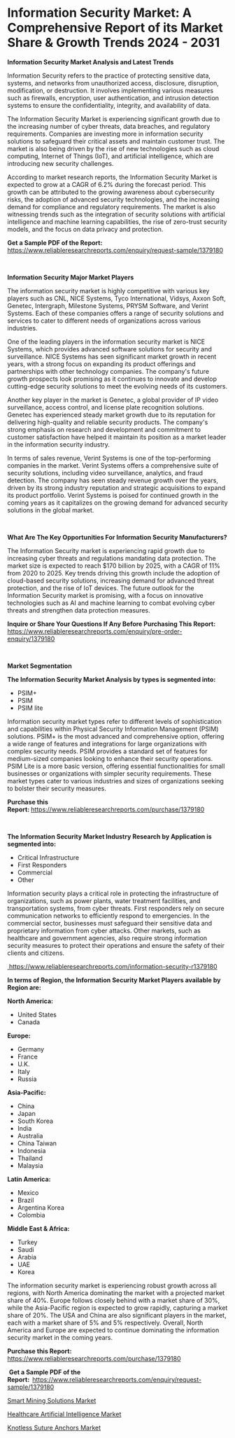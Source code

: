 <p><h1>Information Security Market: A Comprehensive Report of its Market Share & Growth Trends 2024 - 2031</h1></p><p><strong>Information Security Market Analysis and Latest Trends</strong></p>
<p><p>Information Security refers to the practice of protecting sensitive data, systems, and networks from unauthorized access, disclosure, disruption, modification, or destruction. It involves implementing various measures such as firewalls, encryption, user authentication, and intrusion detection systems to ensure the confidentiality, integrity, and availability of data.</p><p>The Information Security Market is experiencing significant growth due to the increasing number of cyber threats, data breaches, and regulatory requirements. Companies are investing more in information security solutions to safeguard their critical assets and maintain customer trust. The market is also being driven by the rise of new technologies such as cloud computing, Internet of Things (IoT), and artificial intelligence, which are introducing new security challenges.</p><p>According to market research reports, the Information Security Market is expected to grow at a CAGR of 6.2% during the forecast period. This growth can be attributed to the growing awareness about cybersecurity risks, the adoption of advanced security technologies, and the increasing demand for compliance and regulatory requirements. The market is also witnessing trends such as the integration of security solutions with artificial intelligence and machine learning capabilities, the rise of zero-trust security models, and the focus on data privacy and protection.</p></p>
<p><strong>Get a Sample PDF of the Report:&nbsp;</strong> <a href="https://www.reliableresearchreports.com/enquiry/request-sample/1379180">https://www.reliableresearchreports.com/enquiry/request-sample/1379180</a></p>
<p>&nbsp;</p>
<p><strong>Information Security Major Market Players</strong></p>
<p><p>The information security market is highly competitive with various key players such as CNL, NICE Systems, Tyco International, Vidsys, Axxon Soft, Genetec, Intergraph, Milestone Systems, PRYSM Software, and Verint Systems. Each of these companies offers a range of security solutions and services to cater to different needs of organizations across various industries.</p><p>One of the leading players in the information security market is NICE Systems, which provides advanced software solutions for security and surveillance. NICE Systems has seen significant market growth in recent years, with a strong focus on expanding its product offerings and partnerships with other technology companies. The company's future growth prospects look promising as it continues to innovate and develop cutting-edge security solutions to meet the evolving needs of its customers.</p><p>Another key player in the market is Genetec, a global provider of IP video surveillance, access control, and license plate recognition solutions. Genetec has experienced steady market growth due to its reputation for delivering high-quality and reliable security products. The company's strong emphasis on research and development and commitment to customer satisfaction have helped it maintain its position as a market leader in the information security industry.</p><p>In terms of sales revenue, Verint Systems is one of the top-performing companies in the market. Verint Systems offers a comprehensive suite of security solutions, including video surveillance, analytics, and fraud detection. The company has seen steady revenue growth over the years, driven by its strong industry reputation and strategic acquisitions to expand its product portfolio. Verint Systems is poised for continued growth in the coming years as it capitalizes on the growing demand for advanced security solutions in the global market.</p></p>
<p>&nbsp;</p>
<p><strong>What Are The Key Opportunities For Information Security Manufacturers?</strong></p>
<p><p>The Information Security market is experiencing rapid growth due to increasing cyber threats and regulations mandating data protection. The market size is expected to reach $170 billion by 2025, with a CAGR of 11% from 2020 to 2025. Key trends driving this growth include the adoption of cloud-based security solutions, increasing demand for advanced threat protection, and the rise of IoT devices. The future outlook for the Information Security market is promising, with a focus on innovative technologies such as AI and machine learning to combat evolving cyber threats and strengthen data protection measures.</p></p>
<p><strong>Inquire or Share Your Questions If Any Before Purchasing This Report:</strong> <a href="https://www.reliableresearchreports.com/enquiry/pre-order-enquiry/1379180">https://www.reliableresearchreports.com/enquiry/pre-order-enquiry/1379180</a></p>
<p>&nbsp;</p>
<p><strong>Market Segmentation</strong></p>
<p><strong>The Information Security Market Analysis by types is segmented into:</strong></p>
<p><ul><li>PSIM+</li><li>PSIM</li><li>PSIM lite</li></ul></p>
<p><p>Information security market types refer to different levels of sophistication and capabilities within Physical Security Information Management (PSIM) solutions. PSIM+ is the most advanced and comprehensive option, offering a wide range of features and integrations for large organizations with complex security needs. PSIM provides a standard set of features for medium-sized companies looking to enhance their security operations. PSIM Lite is a more basic version, offering essential functionalities for small businesses or organizations with simpler security requirements. These market types cater to various industries and sizes of organizations seeking to bolster their security measures.</p></p>
<p><strong>Purchase this Report:&nbsp;</strong><a href="https://www.reliableresearchreports.com/purchase/1379180">https://www.reliableresearchreports.com/purchase/1379180</a></p>
<p>&nbsp;</p>
<p><strong>The Information Security Market Industry Research by Application is segmented into:</strong></p>
<p><ul><li>Critical Infrastructure</li><li>First Responders</li><li>Commercial</li><li>Other</li></ul></p>
<p><p>Information security plays a critical role in protecting the infrastructure of organizations, such as power plants, water treatment facilities, and transportation systems, from cyber threats. First responders rely on secure communication networks to efficiently respond to emergencies. In the commercial sector, businesses must safeguard their sensitive data and proprietary information from cyber attacks. Other markets, such as healthcare and government agencies, also require strong information security measures to protect their operations and ensure the safety of their clients and citizens.</p></p>
<p><a href="https://www.reliableresearchreports.com/information-security-r1379180">&nbsp;https://www.reliableresearchreports.com/information-security-r1379180</a></p>
<p><strong>In terms of Region, the Information Security Market Players available by Region are:</strong></p>
<p>
    <p> <strong> North America: </strong>
        <ul>
            <li>United States</li>
            <li>Canada</li>
        </ul>
        </p> 
    <p> <strong> Europe: </strong>
        <ul>
            <li>Germany</li>
            <li>France</li>
            <li>U.K.</li>
            <li>Italy</li>
            <li>Russia</li>
        </ul>
        </p> 
    <p> <strong> Asia-Pacific: </strong>
        <ul>
            <li>China</li>
            <li>Japan</li>
            <li>South Korea</li>
            <li>India</li>
            <li>Australia</li>
            <li>China Taiwan</li>
            <li>Indonesia</li>
            <li>Thailand</li>
            <li>Malaysia</li>
        </ul>
        </p> 
    <p> <strong> Latin America: </strong>
        <ul>
            <li>Mexico</li>
            <li>Brazil</li>
            <li>Argentina Korea</li>
            <li>Colombia</li>
        </ul>
        </p> 
    <p> <strong> Middle East & Africa: </strong>
        <ul>
            <li>Turkey</li>
            <li>Saudi</li>
            <li>Arabia</li>
            <li>UAE</li>
            <li>Korea</li>
        </ul>
    </p>
    </p>
<p><p>The information security market is experiencing robust growth across all regions, with North America dominating the market with a projected market share of 40%. Europe follows closely behind with a market share of 30%, while the Asia-Pacific region is expected to grow rapidly, capturing a market share of 20%. The USA and China are also significant players in the market, each with a market share of 5% and 5% respectively. Overall, North America and Europe are expected to continue dominating the information security market in the coming years.</p></p>
<p><strong>Purchase this Report: </strong><a href="https://www.reliableresearchreports.com/purchase/1379180">https://www.reliableresearchreports.com/purchase/1379180</a></p>
<p>&nbsp;<strong>Get a Sample PDF of the Report:&nbsp;&nbsp;</strong><a href="https://www.reliableresearchreports.com/enquiry/request-sample/1379180">https://www.reliableresearchreports.com/enquiry/request-sample/1379180</a></p>
<p><strong></strong></p>
<p><p><a href="https://github.com/Glendatilghmankmgz0rbhwpy/Market-Research-Report-List-3/blob/main/smart-mining-solutions-market.md">Smart Mining Solutions Market</a></p><p><a href="https://github.com/DeonteStanton2023/Market-Research-Report-List-2/blob/main/healthcare-artificial-intelligence-market.md">Healthcare Artificial Intelligence Market</a></p><p><a href="https://view.publitas.com/reportprime-1/comprehensive-analysis-of-the-global-knotless-suture-anchors-market-growth-trends-market-forecasts-2024-2031/">Knotless Suture Anchors Market</a></p></p>